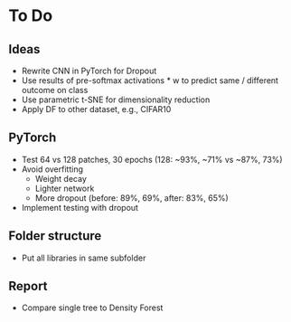 # To Do

## Ideas
- Rewrite CNN in PyTorch for Dropout
- Use results of pre-softmax activations * w to predict same / different outcome on class
- Use parametric t-SNE for dimensionality reduction
- Apply DF to other dataset, e.g., CIFAR10

## PyTorch
- Test 64 vs 128 patches, 30 epochs (128: ~93%, ~71% vs ~87%, 73%)
- Avoid overfitting
  - Weight decay 
  - Lighter network
  - More dropout (before: 89%, 69%, after: 83%, 65%)
- Implement testing with dropout

## Folder structure
- Put all libraries in same subfolder

## Report
- Compare single tree to Density Forest